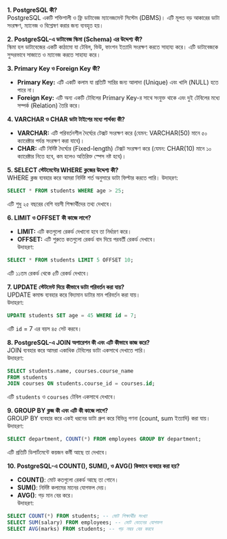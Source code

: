 **1. PostgreSQL কী?**  
PostgreSQL একটি শক্তিশালী ও ফ্রি ডাটাবেজ ম্যানেজমেন্ট সিস্টেম (DBMS)। এটি মূলত বড় আকারের ডাটা সংরক্ষণ, ম্যানেজ ও বিশ্লেষণ করার জন্য ব্যবহৃত হয়।

**2. PostgreSQL-এ ডাটাবেজ স্কিমা (Schema) এর উদ্দেশ্য কী?**  
স্কিমা হল ডাটাবেজের একটি কাঠামো যা টেবিল, ভিউ, ফাংশন ইত্যাদি সংরক্ষণ করতে সাহায্য করে। এটি ডাটাবেজকে সুন্দরভাবে সাজাতে ও ম্যানেজ করতে সাহায্য করে।

**3. Primary Key ও Foreign Key কী?**

- **Primary Key:** এটি একটি কলাম যা প্রতিটি সারির জন্য আলাদা (Unique) এবং খালি (NULL) হতে পারে না।
- **Foreign Key:** এটি অন্য একটি টেবিলের Primary Key-র সাথে সংযুক্ত থাকে এবং দুই টেবিলের মধ্যে সম্পর্ক (Relation) তৈরি করে।

**4. VARCHAR ও CHAR ডাটা টাইপের মধ্যে পার্থক্য কী?**

- **VARCHAR:** এটি পরিবর্তনশীল দৈর্ঘ্যের টেক্সট সংরক্ষণ করে (যেমন: VARCHAR(50) মানে ৫০ ক্যারেক্টার পর্যন্ত সংরক্ষণ করা যাবে)।
- **CHAR:** এটি নির্দিষ্ট দৈর্ঘ্যের (Fixed-length) টেক্সট সংরক্ষণ করে (যেমন: CHAR(10) মানে ১০ ক্যারেক্টার নিতে হবে, কম হলেও অতিরিক্ত স্পেস নষ্ট হবে)।

**5. SELECT স্টেটমেন্টের WHERE ক্লজের উদ্দেশ্য কী?**  
WHERE ক্লজ ব্যবহার করে আমরা নির্দিষ্ট শর্ত অনুসারে ডাটা ফিল্টার করতে পারি। উদাহরণ:

```sql
SELECT * FROM students WHERE age > 25;
```

এটি শুধু ২৫ বছরের বেশি বয়সী শিক্ষার্থীদের তথ্য দেখাবে।

**6. LIMIT ও OFFSET কী কাজে লাগে?**

- **LIMIT:** এটি কতগুলো রেকর্ড দেখানো হবে তা নির্ধারণ করে।
- **OFFSET:** এটি শুরুতে কতগুলো রেকর্ড বাদ দিয়ে পরবর্তী রেকর্ড দেখাবে।  
  উদাহরণ:

```sql
SELECT * FROM students LIMIT 5 OFFSET 10;
```

এটি ১১তম রেকর্ড থেকে ৫টি রেকর্ড দেখাবে।

**7. UPDATE স্টেটমেন্ট দিয়ে কীভাবে ডাটা পরিবর্তন করা যায়?**  
UPDATE কমান্ড ব্যবহার করে বিদ্যমান ডাটার মান পরিবর্তন করা যায়।  
উদাহরণ:

```sql
UPDATE students SET age = 45 WHERE id = 7;
```

এটি `id` = 7 এর বয়স ৪৫ সেট করবে।

**8. PostgreSQL-এ JOIN অপারেশন কী এবং এটি কীভাবে কাজ করে?**  
JOIN ব্যবহার করে আমরা একাধিক টেবিলের ডাটা একসাথে দেখাতে পারি।  
উদাহরণ:

```sql
SELECT students.name, courses.course_name
FROM students
JOIN courses ON students.course_id = courses.id;
```

এটি `students` ও `courses` টেবিল একসাথে দেখাবে।

**9. GROUP BY ক্লজ কী এবং এটি কী কাজে লাগে?**  
GROUP BY ব্যবহার করে একই ধরনের ডাটা গ্রুপ করে বিভিন্ন গণনা (count, sum ইত্যাদি) করা যায়।  
উদাহরণ:

```sql
SELECT department, COUNT(*) FROM employees GROUP BY department;
```

এটি প্রতিটি ডিপার্টমেন্টে কয়জন কর্মী আছে তা দেখাবে।

**10. PostgreSQL-এ COUNT(), SUM(), ও AVG() কিভাবে ব্যবহার করা হয়?**

- **COUNT()**: মোট কতগুলো রেকর্ড আছে তা গোনে।
- **SUM()**: নির্দিষ্ট কলামের মানের যোগফল দেয়।
- **AVG()**: গড় মান বের করে।  
  উদাহরণ:

```sql
SELECT COUNT(*) FROM students; -- মোট শিক্ষার্থীর সংখ্যা
SELECT SUM(salary) FROM employees; -- মোট বেতনের যোগফল
SELECT AVG(marks) FROM students; -- গড় নম্বর বের করবে
```
